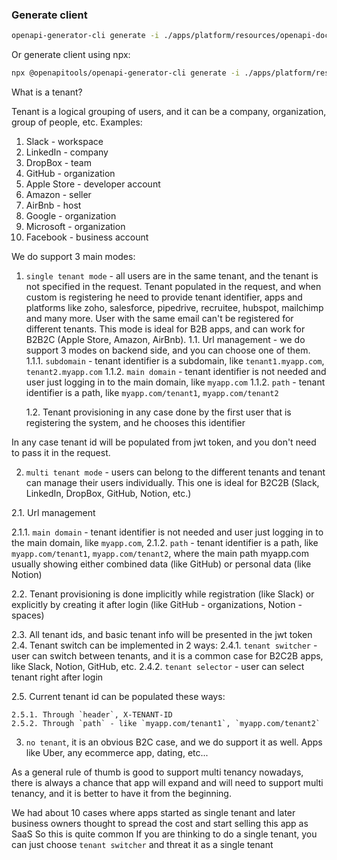 ### Generate client

```bash
openapi-generator-cli generate -i ./apps/platform/resources/openapi-docs.json -g typescript-axios -o libs/clients/platform-client/src/lib/generated -c ./apps/platform/resources/openapi-server-generator.config.yaml
```
Or generate client using npx:
```bash
npx @openapitools/openapi-generator-cli generate -i ./apps/platform/resources/openapi-docs.json -g typescript-fetch -o libs/clients/platform-client -c ./apps/platform/resources/openapi-server-generator.config.yaml
```

[](https://)


What is a tenant?

Tenant is a logical grouping of users, and it can be a company, organization, group of people, etc. Examples:

1. Slack - workspace
2. LinkedIn - company
3. DropBox - team
4. GitHub - organization
5. Apple Store - developer account
6. Amazon - seller
7. AirBnb - host
8. Google - organization
9. Microsoft - organization
10. Facebook - business account



We do support 3 main modes:

1. `single tenant mode` - all users are in the same tenant, and the tenant is not specified in the request. Tenant populated in the request, and when custom is registering he need to provide tenant identifier, apps and platforms like zoho, salesforce, pipedrive, recruitee, hubspot, mailchimp and many more.
   User with the same email can't be registered for different tenants.
   This mode is ideal for B2B apps, and can work for B2B2C (Apple Store, Amazon, AirBnb).
   1.1. Url management - we do support 3 modes on backend side, and you can choose one of them.
   1.1.1. `subdomain` - tenant identifier is a subdomain, like `tenant1.myapp.com`, `tenant2.myapp.com`
   1.1.2. `main domain` - tenant identifier is not needed and user just logging in to the main domain, like `myapp.com`
   1.1.2. `path` - tenant identifier is a path, like `myapp.com/tenant1`, `myapp.com/tenant2`

   1.2. Tenant provisioning in any case done by the first user that is registering the system, and he chooses this identifier

In any case tenant id will be populated from jwt token, and you don't need to pass it in the request.


2. `multi tenant mode` - users can belong to the different tenants and tenant can manage their users individually.
   This one is ideal
   for B2C2B (Slack, LinkedIn, DropBox, GitHub, Notion, etc.)

2.1. Url management

2.1.1. `main domain` - tenant identifier is not needed and user just logging in to the main domain, like `myapp.com`,
2.1.2. `path` - tenant identifier is a path, like `myapp.com/tenant1`, `myapp.com/tenant2`, where the main path myapp.com usually showing either combined data (like GitHub) or personal data (like Notion)

2.2. Tenant provisioning is done implicitly while registration (like Slack) or explicitly by creating it after login (like GitHub - organizations, Notion - spaces)

2.3. All tenant ids, and basic tenant info will be presented in the jwt token
2.4. Tenant switch can be implemented in 2 ways:
2.4.1. `tenant switcher` - user can switch between tenants, and it is a common case for B2C2B apps, like Slack, Notion, GitHub, etc.
2.4.2. `tenant selector` - user can select tenant right after login

2.5. Current tenant id can be populated these ways:

    2.5.1. Through `header`, X-TENANT-ID
    2.5.2. Through `path` - like `myapp.com/tenant1`, `myapp.com/tenant2`

3. `no tenant`, it is an obvious B2C case, and we do support it as well. Apps like Uber, any ecommerce app, dating, etc...


As a general rule of thumb is good to support multi tenancy nowadays, there is always a chance that app will expand and will need to support multi tenancy, and it is better to have it from the beginning.

We had about 10 cases where apps started as single tenant and later business owners thought to spread the cost and start selling this app as SaaS
So this is quite common
If you are thinking to do a single tenant, you can just choose `tenant switcher` and threat it as a single tenant
